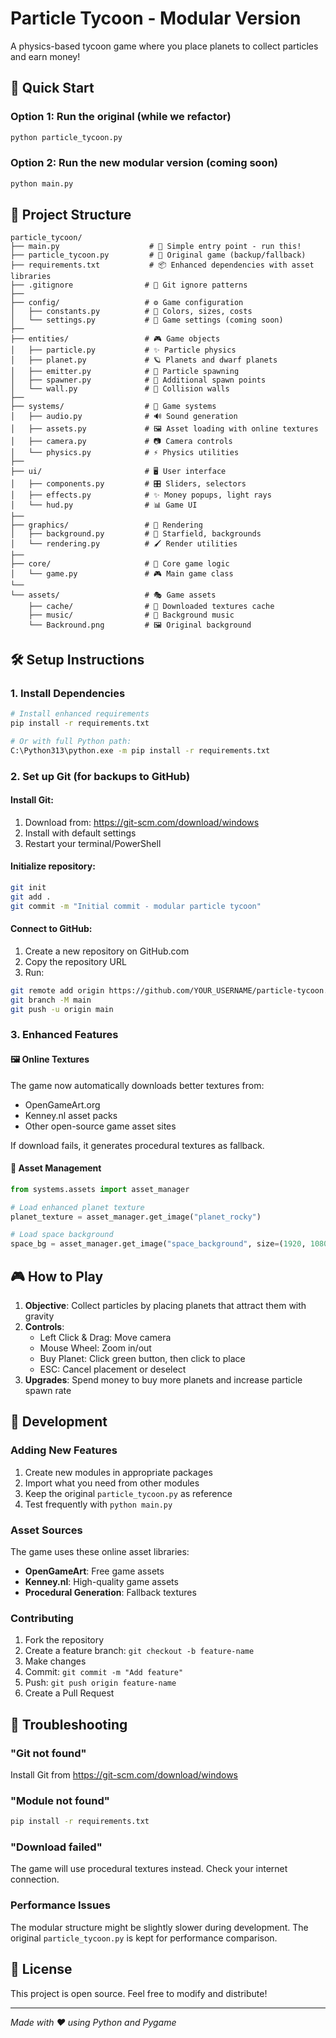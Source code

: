 # Particle Tycoon - Modular Version

A physics-based tycoon game where you place planets to collect particles and earn money!

## 🚀 Quick Start

### Option 1: Run the original (while we refactor)
```bash
python particle_tycoon.py
```

### Option 2: Run the new modular version (coming soon)
```bash
python main.py
```

## 📁 Project Structure

```
particle_tycoon/
├── main.py                    # 🎯 Simple entry point - run this!
├── particle_tycoon.py         # 💾 Original game (backup/fallback)
├── requirements.txt           # 📦 Enhanced dependencies with asset libraries
├── .gitignore                # 🚫 Git ignore patterns
├── 
├── config/                   # ⚙️ Game configuration
│   ├── constants.py          # 🎨 Colors, sizes, costs
│   └── settings.py           # 🔧 Game settings (coming soon)
├── 
├── entities/                 # 🎮 Game objects
│   ├── particle.py           # ✨ Particle physics
│   ├── planet.py             # 🪐 Planets and dwarf planets
│   ├── emitter.py            # 🌟 Particle spawning
│   ├── spawner.py            # 📍 Additional spawn points
│   └── wall.py               # 🧱 Collision walls
├── 
├── systems/                  # 🔧 Game systems
│   ├── audio.py              # 🔊 Sound generation
│   ├── assets.py             # 🖼️ Asset loading with online textures
│   ├── camera.py             # 📷 Camera controls
│   └── physics.py            # ⚡ Physics utilities
├── 
├── ui/                       # 🖥️ User interface
│   ├── components.py         # 🎛️ Sliders, selectors
│   ├── effects.py            # ✨ Money popups, light rays
│   └── hud.py                # 📊 Game UI
├── 
├── graphics/                 # 🎨 Rendering
│   ├── background.py         # 🌌 Starfield, backgrounds
│   └── rendering.py          # 🖌️ Render utilities
├── 
├── core/                     # 🧠 Core game logic
│   └── game.py               # 🎮 Main game class
└── 
└── assets/                   # 🎭 Game assets
    ├── cache/                # 📁 Downloaded textures cache
    ├── music/                # 🎵 Background music
    └── Backround.png         # 🖼️ Original background
```

## 🛠️ Setup Instructions

### 1. Install Dependencies
```bash
# Install enhanced requirements
pip install -r requirements.txt

# Or with full Python path:
C:\Python313\python.exe -m pip install -r requirements.txt
```

### 2. Set up Git (for backups to GitHub)

#### Install Git:
1. Download from: https://git-scm.com/download/windows
2. Install with default settings
3. Restart your terminal/PowerShell

#### Initialize repository:
```bash
git init
git add .
git commit -m "Initial commit - modular particle tycoon"
```

#### Connect to GitHub:
1. Create a new repository on GitHub.com
2. Copy the repository URL
3. Run:
```bash
git remote add origin https://github.com/YOUR_USERNAME/particle-tycoon.git
git branch -M main
git push -u origin main
```

### 3. Enhanced Features

#### 🖼️ Online Textures
The game now automatically downloads better textures from:
- OpenGameArt.org
- Kenney.nl asset packs
- Other open-source game asset sites

If download fails, it generates procedural textures as fallback.

#### 🎨 Asset Management
```python
from systems.assets import asset_manager

# Load enhanced planet texture
planet_texture = asset_manager.get_image("planet_rocky")

# Load space background
space_bg = asset_manager.get_image("space_background", size=(1920, 1080))
```

## 🎮 How to Play

1. **Objective**: Collect particles by placing planets that attract them with gravity
2. **Controls**: 
   - Left Click & Drag: Move camera
   - Mouse Wheel: Zoom in/out
   - Buy Planet: Click green button, then click to place
   - ESC: Cancel placement or deselect
3. **Upgrades**: Spend money to buy more planets and increase particle spawn rate

## 🔧 Development

### Adding New Features
1. Create new modules in appropriate packages
2. Import what you need from other modules
3. Keep the original `particle_tycoon.py` as reference
4. Test frequently with `python main.py`

### Asset Sources
The game uses these online asset libraries:
- **OpenGameArt**: Free game assets
- **Kenney.nl**: High-quality game assets
- **Procedural Generation**: Fallback textures

### Contributing
1. Fork the repository
2. Create a feature branch: `git checkout -b feature-name`
3. Make changes
4. Commit: `git commit -m "Add feature"`
5. Push: `git push origin feature-name`
6. Create a Pull Request

## 🐛 Troubleshooting

### "Git not found"
Install Git from https://git-scm.com/download/windows

### "Module not found"
```bash
pip install -r requirements.txt
```

### "Download failed"
The game will use procedural textures instead. Check your internet connection.

### Performance Issues
The modular structure might be slightly slower during development. The original `particle_tycoon.py` is kept for performance comparison.

## 📝 License

This project is open source. Feel free to modify and distribute!

---
*Made with ❤️ using Python and Pygame*

